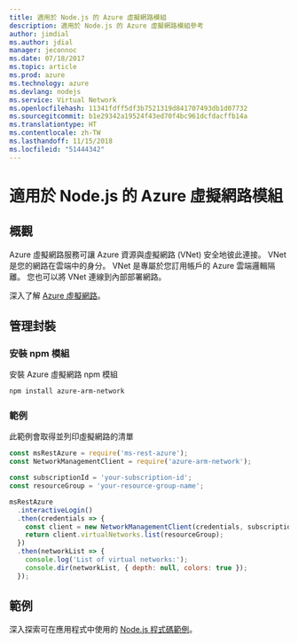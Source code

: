 ```yaml
---
title: 適用於 Node.js 的 Azure 虛擬網路模組
description: 適用於 Node.js 的 Azure 虛擬網路模組參考
author: jimdial
ms.author: jdial
manager: jeconnoc
ms.date: 07/18/2017
ms.topic: article
ms.prod: azure
ms.technology: azure
ms.devlang: nodejs
ms.service: Virtual Network
ms.openlocfilehash: 11341fdff5df3b7521319d841707493db1d07732
ms.sourcegitcommit: b1e29342a19524f43ed70f4bc961dcfdacffb14a
ms.translationtype: HT
ms.contentlocale: zh-TW
ms.lasthandoff: 11/15/2018
ms.locfileid: "51444342"
---
```

# <a name="azure-virtual-network-modules-for-nodejs"></a>適用於 Node.js 的 Azure 虛擬網路模組

## <a name="overview"></a>概觀

Azure 虛擬網路服務可讓 Azure 資源與虛擬網路 (VNet) 安全地彼此連接。 VNet 是您的網路在雲端中的身分。 VNet 是專屬於您訂用帳戶的 Azure 雲端邏輯隔離。 您也可以將 VNet 連線到內部部署網路。

深入了解 [Azure 虛擬網路](https://docs.microsoft.com/azure/virtual-network/virtual-networks-overview)。

## <a name="management-package"></a>管理封裝

### <a name="install-the-npm-module"></a>安裝 npm 模組

安裝 Azure 虛擬網路 npm 模組

```bash
npm install azure-arm-network
```

### <a name="example"></a>範例

此範例會取得並列印虛擬網路的清單

```javascript
const msRestAzure = require('ms-rest-azure');
const NetworkManagementClient = require('azure-arm-network');

const subscriptionId = 'your-subscription-id';
const resourceGroup = 'your-resource-group-name';

msRestAzure
  .interactiveLogin()
  .then(credentials => {
    const client = new NetworkManagementClient(credentials, subscriptionId);
    return client.virtualNetworks.list(resourceGroup);
  })
  .then(networkList => {
    console.log('List of virtual networks:');
    console.dir(networkList, { depth: null, colors: true });
  });
```

## <a name="samples"></a>範例

深入探索可在應用程式中使用的 [Node.js 程式碼範例](https://azure.microsoft.com/resources/samples/?platform=nodejs)。
